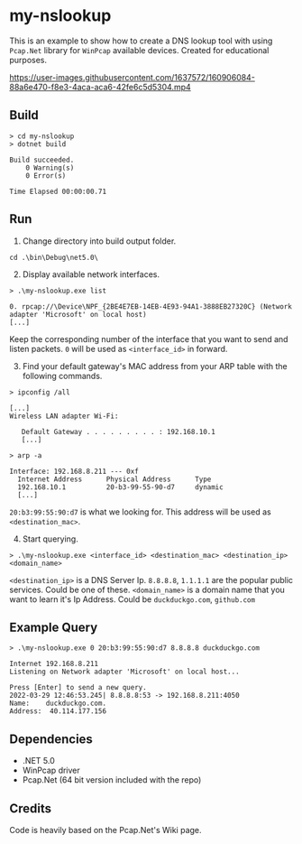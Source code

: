 # my-nslookup

This is an example to show how to create a DNS lookup tool with using `Pcap.Net` library for `WinPcap` available devices. Created for educational purposes.

https://user-images.githubusercontent.com/1637572/160906084-88a6e470-f8e3-4aca-aca6-42fe6c5d5304.mp4

## Build

```
> cd my-nslookup
> dotnet build

Build succeeded.
    0 Warning(s)
    0 Error(s)

Time Elapsed 00:00:00.71
```

## Run

1. Change directory into build output folder.

```
cd .\bin\Debug\net5.0\
```

2. Display available network interfaces.

```
> .\my-nslookup.exe list

0. rpcap://\Device\NPF_{2BE4E7EB-14EB-4E93-94A1-3888EB27320C} (Network adapter 'Microsoft' on local host)
[...]
```
Keep the corresponding number of the interface that you want to send and listen packets. `0` will be used as `<interface_id>` in forward. 


3. Find your default gateway's MAC address from your ARP table with the following commands. 

```
> ipconfig /all

[...]
Wireless LAN adapter Wi-Fi:
    
   Default Gateway . . . . . . . . . : 192.168.10.1
   [...]

> arp -a

Interface: 192.168.8.211 --- 0xf
  Internet Address      Physical Address      Type
  192.168.10.1          20-b3-99-55-90-d7     dynamic
  [...]
```

`20:b3:99:55:90:d7` is what we looking for. This address will be used as `<destination_mac>`.

4. Start querying.

```
> .\my-nslookup.exe <interface_id> <destination_mac> <destination_ip> <domain_name>
```
`<destination_ip>` is a DNS Server Ip. `8.8.8.8`, `1.1.1.1` are the popular public services. Could be one of these.
`<domain_name>` is a domain name that you want to learn it's Ip Address. Could be `duckduckgo.com`, `github.com`

## Example Query

```
> .\my-nslookup.exe 0 20:b3:99:55:90:d7 8.8.8.8 duckduckgo.com

Internet 192.168.8.211
Listening on Network adapter 'Microsoft' on local host...

Press [Enter] to send a new query.
2022-03-29 12:46:53.245| 8.8.8.8:53 -> 192.168.8.211:4050
Name:    duckduckgo.com.
Address:  40.114.177.156
```

## Dependencies

* .NET 5.0
* WinPcap driver
* Pcap.Net (64 bit version included with the repo)

## Credits

Code is heavily based on the Pcap.Net's Wiki page.
